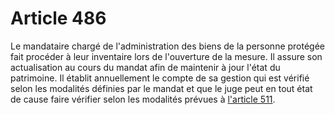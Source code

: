 # Article 486

Le mandataire chargé de l'administration des biens de la personne protégée fait procéder à leur inventaire lors de l'ouverture de la mesure. Il assure son actualisation au cours du mandat afin de maintenir à jour l'état du patrimoine. Il établit annuellement le compte de sa gestion qui est vérifié selon les modalités définies par le mandat et que le juge peut en tout état de cause faire vérifier selon les modalités prévues à <a href='/code-civil/livre-ier-des-personnes/titre-xi-de-la-majorite-et-des-majeurs-qui-sont-proteges-par-la-loi/chapitre-iv-des-majeurs-en-curatelle/511.md' title='Code civil - art. 511 (V)'>l'article 511</a>.